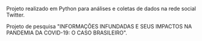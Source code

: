 Projeto realizado em  Python para análises e coletas de dados na rede social Twitter.

Projeto de pesquisa "INFORMAÇÕES INFUNDADAS E SEUS IMPACTOS NA PANDEMIA DA COVID-19: O CASO BRASILEIRO".
